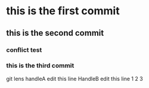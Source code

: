 # this is the first commit
## this is the second commit
### conflict test

### this is the third commit
git lens
handleA edit this line
HandleB edit this line
1
2
3